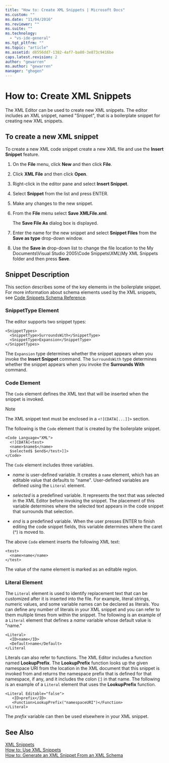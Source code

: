 ```yaml
---
title: "How to: Create XML Snippets | Microsoft Docs"
ms.custom: ""
ms.date: "11/04/2016"
ms.reviewer: ""
ms.suite: ""
ms.technology: 
  - "vs-ide-general"
ms.tgt_pltfrm: ""
ms.topic: "article"
ms.assetid: d8556dd7-1382-4af7-ba80-3e873c9416be
caps.latest.revision: 2
author: "gewarren"
ms.author: "gewarren"
manager: "ghogen"
---
```

# How to: Create XML Snippets
The XML Editor can be used to create new XML snippets. The editor includes an XML snippet, named "Snippet", that is a boilerplate snippet for creating new XML snippets.  
  
## To create a new XML snippet  
 To create a new XML code snippet create a new XML file and use the **Insert Snippet** feature.  
  
1.  On the **File** menu, click **New** and then click **File**.  
  
2.  Click **XML File** and then click **Open**.  
  
3.  Right-click in the editor pane and select **Insert Snippet**.  
  
4.  Select **Snippet** from the list and press ENTER.  
  
5.  Make any changes to the new snippet.  
  
6.  From the **File** menu select **Save XMLFile.xml**.  
  
     The **Save File As** dialog box is displayed.  
  
7.  Enter the name for the new snippet and select **Snippet Files** from the **Save as type** drop-down window.  
  
8.  Use the **Save in** drop-down list to change the file location to the My Documents\Visual Studio 2005\Code Snippets\XML\My XML Snippets folder and then press **Save**.  
  
## Snippet Description  
 This section describes some of the key elements in the boilerplate snippet. For more information about schema elements used by the XML snippets, see [Code Snippets Schema Reference](../ide/code-snippets-schema-reference.md).  
  
### SnippetType Element  
 The editor supports two snippet types:  
  
```  
<SnippetTypes>  
  <SnippetType>SurroundsWith</SnippetType>  
  <SnippetType>Expansion</SnippetType>  
</SnippetTypes>  
```  
  
 The `Expansion` type determines whether the snippet appears when you invoke the **Insert Snippet** command. The `SurroundsWith` type determines whether the snippet appears when you invoke the **Surrounds With** command.  
  
### Code Element  
 The `Code` element defines the XML text that will be inserted when the snippet is invoked.  
  
> [!NOTE]
>  The XML snippet text must be enclosed in a `<![CDATA[...]]>` section.  
  
 The following is the `Code` element that is created by the boilerplate snippet.  
  
```  
<Code Language="XML">  
  <![CDATA[<test>  
  <name>$name$</name>  
  $selected$ $end$</test>]]>  
</Code>  
```  
  
 The `Code` element includes three variables.  
  
-   $name$ is user-defined variable. It creates a `name` element, which has an editable value that defaults to "name". User-defined variables are defined using the `Literal` element.  
  
-   $selected$ is a predefined variable. It represents the text that was selected in the XML Editor before invoking the snippet. The placement of this variable determines where the selected text appears in the code snippet that surrounds that selection.  
  
-   $end$ is a predefined variable. When the user presses ENTER to finish editing the code snippet fields, this variable determines where the caret (^) is moved to.  
  
 The above `Code` element inserts the following XML text:  
  
```  
<test>  
  <name>name</name>  
</test>  
```  
  
 The value of the name element is marked as an editable region.  
  
### Literal Element  
 The `Literal` element is used to identify replacement text that can be customized after it is inserted into the file. For example, literal strings, numeric values, and some variable names can be declared as literals. You can define any number of literals in your XML snippet and you can refer to them multiple times from within the snippet. The following is an example of a `Literal` element that defines a $name$ variable whose default value is "name."  
  
```  
<Literal>  
  <ID>name</ID>  
  <Default>name</Default>  
</Literal  
```  
  
 Literals can also refer to functions. The XML Editor includes a function named **LookupPrefix**. The **LookupPrefix** function looks up the given namespace URI from the location in the XML document that this snippet is invoked from and returns the namespace prefix that is defined for that namespace, if any, and it includes the colon (:) in that name. The following is an example of a `Literal` element that uses the **LookupPrefix** function.  
  
```  
<Literal Editable="false">  
   <ID>prefix</ID>  
   <Function>LookupPrefix("namespaceURI")</Function>  
</Literal>  
```  
  
 The $prefix$ variable can then be used elsewhere in your XML snippet.  
  
## See Also  
 [XML Snippets](../xml-tools/xml-snippets.md)   
 [How to: Use XML Snippets](../xml-tools/how-to-use-xml-snippets.md)   
 [How to: Generate an XML Snippet From an XML Schema](../xml-tools/how-to-generate-an-xml-snippet-from-an-xml-schema.md)